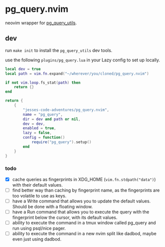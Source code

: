 # pg_query.nvim

neovim wrapper for [pg_query_utils](https://github.com/timwmillard/pg_query_utils.git).

## dev

run `make init` to install the `pg_query_utils` dev tools.

use the following `plugins/pg_query.lua` in your Lazy config to set up locally.

```lua
local dev = true
local path = vim.fn.expand("~/wherever/you/cloned/pg_query.nvim")

if not vim.loop.fs_stat(path) then
    return {}
end

return {
    {
        "jesses-code-adventures/pg_query.nvim",
        name = "pg_query",
        dir = dev and path or nil,
        dev = dev,
        enabled = true,
        lazy = false,
        config = function()
            require("pg_query").setup()
        end
    }
}
```

### todo

- [x] cache queries as fingerprints in XDG_HOME (`vim.fn.stdpath("data")`) with their default values.
- [ ] find better way than caching by fingerprint name, as the fingerprints are too volatile to use as keys.
- [ ] have a Write command that allows you to update the default values. Should be done with a floating window.
- [ ] have a Run command that allows you to execute the query with the fingerprint below the cursor, with its default values.
- [ ] ability to execute the command in a tmux window called pg_query and run using psql/nice pager.
- [ ] ability to execute the command in a new nvim split like dadbod, maybe even just using dadbod.
